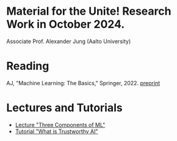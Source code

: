 # Material for the Unite! Research Work in October 2024. 
Associate Prof. Alexander Jung (Aalto University) 

# Reading

AJ, "Machine Learning: The Basics," Springer, 2022. [preprint](https://mlbook.cs.aalto.fi) 

# Lectures and Tutorials 

* [Lecture "Three Components of ML"](https://youtu.be/WSrTDOjK7gk?si=x_59kUh0EWebbeSK)
* [Tutorial "What is Trustworthy AI"](https://youtu.be/V7kWAZ-dV0w?si=gYFhFzg71vbFqPhJ)

